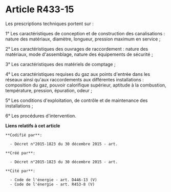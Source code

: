 # Article R433-15

Les prescriptions techniques portent sur :

1° Les caractéristiques de conception et de construction des canalisations : nature des matériaux, diamètre, longueur,
pression maximum en service ;

2° Les caractéristiques des ouvrages de raccordement : nature des matériaux, mode d'assemblage, nature des équipements de
sécurité ;

3° Les caractéristiques des matériels de comptage ;

4° Les caractéristiques requises du gaz aux points d'entrée dans les réseaux ainsi qu'aux raccordements aux différentes
installations : composition du gaz, pouvoir calorifique supérieur, aptitude à la combustion, température, pression,
épuration, odeur ;

5° Les conditions d'exploitation, de contrôle et de maintenance des installations ;

6° Les procédures d'intervention.

**Liens relatifs à cet article**

	**Codifié par**:

	  - Décret n°2015-1823 du 30 décembre 2015 - art.

	**Créé par**:

	  - Décret n°2015-1823 du 30 décembre 2015 - art.

	**Cité par**:

	  - Code de l'énergie - art. D446-13 (V)
	  - Code de l'énergie - art. R453-8 (V)
